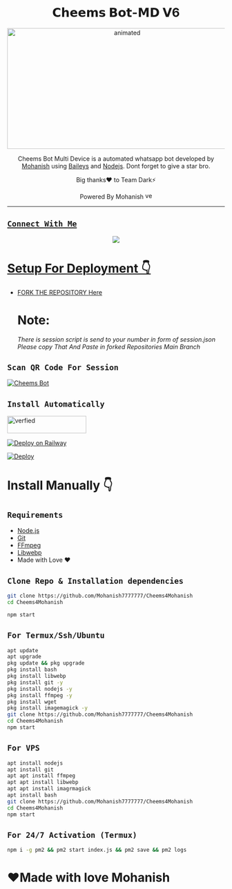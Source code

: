 

<h1 align="center">𝗖𝗵𝗲𝗲𝗺𝘀 𝗕𝗼𝘁-𝗠𝗗 𝗩6<br></h1>
<p align="center">
<img src="https://media.tenor.com/sCkOgr0s6GsAAAAC/cheems-nerd.gif" alt="animated" width="540" height="280" />
</p>

<p align="center">
Cheems Bot Multi Device is a automated whatsapp bot developed by <a href="https://github.com/Mohanish7777777" target="_blank">Mohanish</a> using <a href="https://github.com/adiwajshing/Baileys" target="_blank">Baileys</a> and <a href="https://github.com/nodejs" target="_blank">Nodejs</a>. Dont forget to give a star bro.
</p>

<p align="center">
Big thanks❤️ to Team Dark⚡

<p align="center"> 
Powered By Mohanish <a href="github.com/Mohanish7777777"><img src="https://i.ibb.co/7k9tyQ6/verify1.png" alt="verfied" width="16" height="16" />

</p>

-------

## ```Connect With Me```
<p align="center">
<a href="https://wa.me/917904707229"><img src="https://img.shields.io/badge/Contact%20Mohanish%E2%9D%A4%EF%B8%8F-25D366?style=for-the-badge&logo=whatsapp&logoColor=white" />
</p>

# Setup For Deployment 👇

- FORK THE REPOSITORY [Here](https://github.com/Mohanish7777777/chearms4mohanish/fork)
  # Note:
  *There is session script is send to your number in form of session.json*
  *Please copy That And Paste in forked Repositories Main Branch* 

## `Scan QR Code For Session`
[![Cheems Bot](https://repl.it/badge/github/quiec/whatsasena)](https://replit.com/@DGXeon/Cheems-Bot-Multi-Device-Qr-Code-Generator?output%20only=1&lite=1#index.js)

## `Install Automatically`

<a href="https://studio.mogenius.com/studio/cloud-space/add-cloud-space"><img src="https://i.ibb.co/9Vp7TFQ/Screenshot-2023-01-15-084612.png" alt="verfied" width="183" height="40" />
  
[![Deploy on Railway](https://railway.app/button.svg)](https://railway.app/new/template?template=https%3A%2F%2Fgithub.com%2Mohanish7777777%2FCheems4Mohanish)

[![Deploy](https://www.herokucdn.com/deploy/button.svg)](https://heroku.com/deploy?template=https://github.com/Mohanish7777777/Cheems4Mohanish)

# Install Manually 👇
## `Requirements`
* [Node.js](https://nodejs.org/en/)
* [Git](https://git-scm.com/downloads)
* [FFmpeg](https://github.com/BtbN/FFmpeg-Builds/releases/download/autobuild-2020-12-08-13-03/ffmpeg-n4.3.1-26-gca55240b8c-win64-gpl-4.3.zip)
* [Libwebp](https://developers.google.com/speed/webp/download)
* Made with Love ❤️
## `Clone Repo & Installation dependencies`
```bash
git clone https://github.com/Mohanish7777777/Cheems4Mohanish
cd Cheems4Mohanish

npm start
```
## `For Termux/Ssh/Ubuntu`
```bash
apt update
apt upgrade
pkg update && pkg upgrade
pkg install bash
pkg install libwebp
pkg install git -y
pkg install nodejs -y 
pkg install ffmpeg -y 
pkg install wget
pkg install imagemagick -y
git clone https://github.com/Mohanish7777777/Cheems4Mohanish
cd Cheems4Mohanish
npm start
```
## `For VPS`
```bash
apt install nodejs 
apt install git 
apt apt install ffmpeg 
apt apt install libwebp 
apt apt install imagrmagick
apt install bash
git clone https://github.com/Mohanish7777777/Cheems4Mohanish
cd Cheems4Mohanish
npm start
```
## `For 24/7 Activation (Termux)`
```bash
npm i -g pm2 && pm2 start index.js && pm2 save && pm2 logs
```
# ❤️Made with love Mohanish
